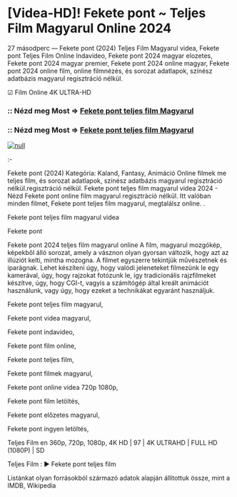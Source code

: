# [Videa-HD]! Fekete pont ~ Teljes Film Magyarul Online 2024






27 másodperc — Fekete pont (2024) Teljes Film Magyarul videa, Fekete pont Teljes Film Online Indavideo, Fekete pont 2024 magyar elozetes, Fekete pont 2024 magyar premier, Fekete pont 2024 online magyar, Fekete pont 2024 online film, online filmnézés, és sorozat adatlapok, színész adatbázis magyarul regisztráció nélkül.

☑ Film Online 4K ULTRA-HD

### :: Nézd meg Most => [Fekete pont teljes film Magyarul](https://t.co/svHps6VtD6)

### :: Nézd meg Most => [Fekete pont teljes film Magyarul](https://t.co/svHps6VtD6)

[![null](https://static.wixstatic.com/media/855a25_043b5abeb4ae4d35ac003198e7fe56ed~mv2.gif)](https://t.co/svHps6VtD6)

:-

Fekete pont (2024) Kategória: Kaland, Fantasy, Animáció Online filmek me teljes film, és sorozat adatlapok, színész adatbázis magyarul regisztráció nélkül.regisztráció nélkül. Fekete pont teljes film magyarul videa 2024 - Nézd Fekete pont online film magyarul regisztráció nélkül. Itt valóban minden filmet, Fekete pont teljes film magyarul, megtalálsz online. .

Fekete pont teljes film magyarul videa

Fekete pont

Fekete pont 2024 teljes film magyarul online A film, magyarul mozgókép, képekből álló sorozat, amely a vásznon olyan gyorsan változik, hogy azt az illúziót kelti, mintha mozogna. A filmet egyszerre tekintjük művészetnek és iparágnak. Lehet készíteni úgy, hogy valódi jeleneteket filmezünk le egy kamerával, úgy, hogy rajzokat fotózunk le, így tradicionális rajzfilmeket készítve, úgy, hogy CGI-t, vagyis a számítógép által kreált animációt használunk, vagy úgy, hogy ezeket a technikákat egyaránt használjuk.

Fekete pont teljes film magyarul,

Fekete pont videa magyarul,

Fekete pont indavideo,

Fekete pont film online,

Fekete pont teljes film,

Fekete pont filmek magyarul,

Fekete pont online videa 720p 1080p,

Fekete pont film letöltés,

Fekete pont előzetes magyarul,

Fekete pont ingyen letöltés,

Teljes Film en 360p, 720p, 1080p, 4K HD | 97 | 4K ULTRAHD | FULL HD (1080P) | SD

Teljes Film : ► Fekete pont teljes film

Listánkat olyan forrásokból származó adatok alapján állítottuk össze, mint a IMDB, Wikipedia
